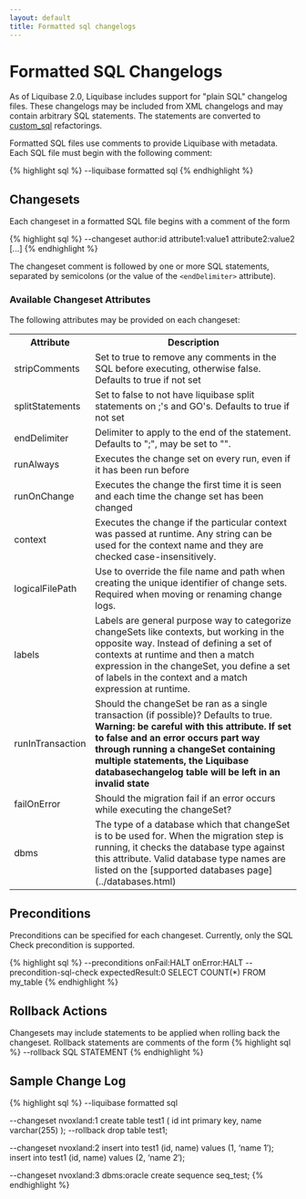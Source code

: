 ```yaml
---
layout: default
title: Formatted sql changelogs
---
```


# Formatted SQL Changelogs #

As of Liquibase 2.0, Liquibase includes support for "plain SQL" changelog files. These changelogs may be included from XML changelogs and may contain arbitrary SQL statements. The statements are converted to [custom_sql](changes/sql.html) refactorings.

Formatted SQL files use comments to provide Liquibase with metadata. Each SQL file must begin with the following comment:

{% highlight sql %}
--liquibase formatted sql
{% endhighlight %}

## Changesets ##

Each changeset in a formatted SQL file begins with a comment of the form

{% highlight sql %}
--changeset author:id attribute1:value1 attribute2:value2 [...]
{% endhighlight %}

The changeset comment is followed by one or more SQL statements, separated by
semicolons (or the value of the `<endDelimiter>` attribute).

### Available Changeset Attributes ##

The following attributes may be provided on each changeset:

<table>
<tr><th>Attribute</th><th>Description</th></tr>
<tr><td>stripComments</td><td>Set to true to remove any comments in the SQL before executing, otherwise false. Defaults to true if not set</td></tr>
<tr><td>splitStatements</td><td>Set to false to not have liquibase split statements on ;'s and GO's. Defaults to true if not set</td></tr>
<tr><td>endDelimiter</td><td>Delimiter to apply to the end of the statement.  Defaults to ";", may be set to "".</td></tr>
<tr><td>runAlways</td><td>Executes the change set on every run, even if it has been run before </td></tr>
<tr><td>runOnChange</td><td>Executes the change the first time it is seen and each time the change set has been changed </td></tr>
<tr><td>context</td><td>Executes the change if the particular context was passed at runtime. Any string can be used for the context name and they are checked case-insensitively. </td></tr>
<tr><td>logicalFilePath</td><td>Use to override the file name and path when creating the unique identifier of change sets. Required when moving or renaming change logs. </td></tr>
<tr><td>labels</td><td>Labels are general purpose way to categorize changeSets like contexts, but working in the opposite way. Instead of defining a set of contexts at runtime and then a match expression in the changeSet, you define a set of labels in the context and a match expression at runtime. </td></tr>
<tr><td>runInTransaction</td><td>Should the changeSet be ran as a single transaction (if possible)?  Defaults to true.  <b>Warning: be careful with this attribute.  If set to false and an error occurs part way through running a changeSet containing multiple statements, the Liquibase databasechangelog table will be left in an invalid state</b> </td></tr>
<tr><td>failOnError</td><td>Should the migration fail if an error occurs while executing the changeSet? </td></tr>
<tr><td>dbms</td><td>The type of a database which that changeSet is to be used for. When the migration step is running, it checks the database type against this attribute. Valid database type names are listed on the [supported databases page](../databases.html) </td></tr>
</table>

## Preconditions ##
Preconditions can be specified for each changeset. Currently, only the SQL Check precondition is supported.

{% highlight sql %}
--preconditions onFail:HALT onError:HALT
--precondition-sql-check expectedResult:0 SELECT COUNT(*) FROM my_table
{% endhighlight %}

## Rollback Actions ##

Changesets may include statements to be applied when rolling back the changeset. Rollback statements are comments of the form
{% highlight sql %}
--rollback SQL STATEMENT
{% endhighlight %}

## Sample Change Log ##

{% highlight sql %}
--liquibase formatted sql

--changeset nvoxland:1
create table test1 (
    id int primary key,
    name varchar(255)
);
--rollback drop table test1;

--changeset nvoxland:2
insert into test1 (id, name) values (1, ‘name 1′);
insert into test1 (id, name) values (2, ‘name 2′);

--changeset nvoxland:3 dbms:oracle
create sequence seq_test;
{% endhighlight %}

